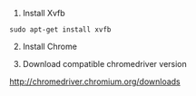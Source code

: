 1. Install Xvfb

`sudo apt-get install xvfb`

2. Install Chrome

3. Download compatible chromedriver version

http://chromedriver.chromium.org/downloads